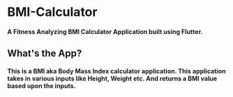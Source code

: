 # BMI-Calculator
#### A Fitness Analyzing BMI Calculator Application built using Flutter.

## What's the App?
#### This is a BMI aka Body Mass Index calculator application. This application takes in various inputs like Height, Weight etc. And returns a BMI value based upon the inputs.
